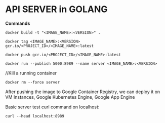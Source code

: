 # API SERVER in GOLANG

<b>Commands</b>

```
docker build -t "<IMAGE_NAME>:<VERSION>" .
```
```
docker tag <IMAGE_NAME>:<VERSION> gcr.io/<PROJECT_ID>/<IMAGE_NAME>:latest
```
```
docker push gcr.io/<PROJECT_ID>/<IMAGE_NAME>:latest
```
```
docker run --publish 5000:8989 --name server <IMAGE_NAME>:<VERSION>
```
//Kill a running container
```
docker rm --force server
```
After pushing the image to Google Container Registry, we can deploy it on VM Instances, Google Kubernetes Engine, Google App Engine

Basic server test curl command on localhost:
```
curl --head localhost:8989
```